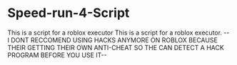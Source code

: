 # Speed-run-4-Script
This is a script for a roblox executor
This is a script for a roblox executor. -- I DONT RECCOMEND USING HACKS ANYMORE ON ROBLOX BECAUSE THEIR GETTING THEIR OWN ANTI-CHEAT SO THE CAN DETECT A HACK PROGRAM BEFORE YOU USE IT--
